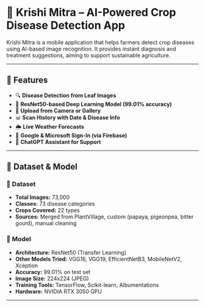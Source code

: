 # 🌱 Krishi Mitra – AI-Powered Crop Disease Detection App

Krishi Mitra is a mobile application that helps farmers detect crop diseases using AI-based image recognition. It provides instant diagnosis and treatment suggestions, aiming to support sustainable agriculture.

---

## 📱 Features

- 🔍 **Disease Detection from Leaf Images**
- 🧠 **ResNet50-based Deep Learning Model (99.01% accuracy)**
- 📂 **Upload from Camera or Gallery**
- 📊 **Scan History with Date & Disease Info**
- 🌦 **Live Weather Forecasts**
- 🔐 **Google & Microsoft Sign-In (via Firebase)**
- 💬 **ChatGPT Assistant for Support**

---

## 🧪 Dataset & Model

### 📁 Dataset

- **Total Images:** 73,000
- **Classes:** 73 disease categories
- **Crops Covered:** 22 types
- **Sources:** Merged from PlantVillage, custom (papaya, pigeonpea, bitter gourd), manual cleaning

### 🧠 Model

- **Architecture:** ResNet50 (Transfer Learning)
- **Other Models Tried:** VGG16, VGG19, EfficientNetB3, MobileNetV2, Xception
- **Accuracy:** 99.01% on test set
- **Image Size:** 224x224 (JPEG)
- **Training Tools:** TensorFlow, Scikit-learn, Albumentations
- **Hardware:** NVIDIA RTX 3050 GPU

---

